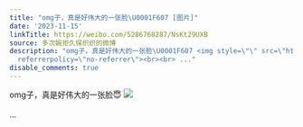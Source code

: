 ```yaml
---
title: "omg子，真是好伟大的一张脸\U0001F607 [图片]"
date: '2023-11-15'
linkTitle: https://weibo.com/5286768287/NsKt29UXB
source: 多次婉拒久保织织的微博
description: "omg子，真是好伟大的一张脸\U0001F607 <img style=\"\" src=\"https://tvax4.sinaimg.cn/large/005LMJWfgy1hjwbj0e715g30dy07unps.gif\"
  referrerpolicy=\"no-referrer\"><br><br> ..."
disable_comments: true
---
```

omg子，真是好伟大的一张脸😇 <img style="" src="https://tvax4.sinaimg.cn/large/005LMJWfgy1hjwbj0e715g30dy07unps.gif" referrerpolicy="no-referrer"><br><br> ...